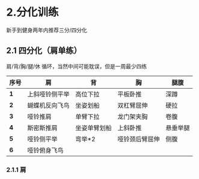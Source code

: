 # 2.分化训练

新手到健身两年内推荐三分/四分化

## 2.1 四分化（肩单练）

肩/背/胸/腿/休    循环，当然中间可能耽误，但是一周最少四练

| 序号  | 肩             | 背           | 胸             | 腿腹     |
| ----- | -------------- | ------------ | -------------- | -------- |
| **1** | 上斜哑铃侧平举 | 高位下拉     | 平板卧推       | 深蹲     |
| **2** | 蝴蝶机反向飞鸟 | 坐姿划船     | 双杠臂屈伸     | 硬拉     |
| **3** | 哑铃推肩       | 单臂下拉     | 龙门架夹胸     | 卷腹     |
| **4** | 斯密斯推肩     | 坐姿单臂划船 | 上斜卧推       | 悬垂举腿 |
| **5** | 哑铃侧平举     | 弯举*2       | 哑铃颈后臂屈伸 | 侧腹     |
| **6** | 哑铃俯身飞鸟   |              |                |          |

### 2.1.1 肩

